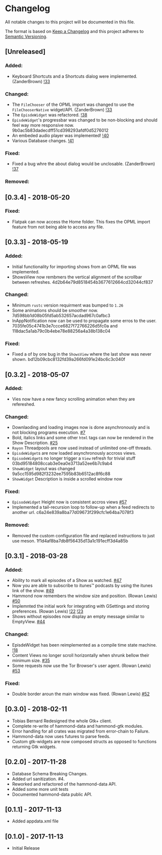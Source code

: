 # Changelog
All notable changes to this project will be documented in this file.

The format is based on [Keep a Changelog](http://keepachangelog.com/en/1.0.0/)
and this project adheres to [Semantic Versioning](http://semver.org/spec/v2.0.0.html).

## [Unreleased]
### Added:
- Keyboard Shortcuts and a Shortcuts dialog were implemented. (ZanderBrown)
[!33](https://gitlab.gnome.org/World/hammond/merge_requests/33)

### Changed:
- The `FileChooser` of the OPML import was changed to use the `FileChooserNative` widget/API. (ZanderBrown)
[!33](https://gitlab.gnome.org/World/hammond/merge_requests/33)
- The `EpisdeWidget` was refactored.
[!38](https://gitlab.gnome.org/World/hammond/merge_requests/38)
- `EpisdeWidget`'s progressbar was changed to be non-blocking and should feel way more responsive now. 9b0ac5b83dadecdff51cd398293afdf0d5276012
- An embeded audio player was implemented!
[!40](https://gitlab.gnome.org/World/hammond/merge_requests/40)
- Various Database changes.
[!41](https://gitlab.gnome.org/World/hammond/merge_requests/41)

### Fixed:
- Fixed a bug whre the about dialog would be unclosable. (ZanderBrown) [!37](https://gitlab.gnome.org/World/hammond/merge_requests/37)

### Removed:

## [0.3.4] - 2018-05-20
### Fixed:
- Flatpak can now access the Home folder. This fixes the OPML import feature from
not being able to access any file.

## [0.3.3] - 2018-05-19
### Added:
- Initial functionality for importing shows from an OPML file was implemented.
- ShowsView now rembmers the vertical alignment of the scrollbar between refreshes. 4d2b64e79d8518454b3677612664cd32044cf837

### Changed:
- Minimum `rustc` version requirment was bumped to `1.26`
- Some animations should be smoother now. 7d598bb1d08b05fd5ab532657acdad967c0afbc3
- InAppNotification now can be used to propagate some erros to the user. 7035fe05c4741b3e7ccce6827f72766226d5fc0a and 118dac5a1ab79c0b4ebe78e88256a4a38b138c04

### Fixed:
- Fixed a of by one bug in the `ShowsView` where the last show was never shown. bd12b09cbc8132fd39a266fd091e24bc6c3c040f

## [0.3.2] - 2018-05-07
### Added:
- Vies now have a new fancy scrolling animation when they are refereshed.

### Changed:
- Downlaoding and loading images now is done asynchronously and is not blocking programs execution.
[#7](https://gitlab.gnome.org/World/hammond/issues/7)
- Bold, italics links and some other `html` tags can now be rendered in the Show Description.
[#25](https://gitlab.gnome.org/World/hammond/issues/25)
- `Rayon` Threadpools are now used instead of unlimited one-off threads.
- `EpisdeWidget`s are now loaded asynchronously accross views.
- `EpisodeWidget`s no longer trigger a `View` refresh for trivial stuff 03bd95184808ccab3e0ea0e3713a52ee6b7c9ab4
- `ShowWidget` layout was changed 9a5cc1595d982f3232ee7595b83b6512ac8f6c88
- `ShowWidget` Description is inside a scrolled window now

### Fixed:
- `EpisodeWidget` Height now is consistent accros views [#57](https://gitlab.gnome.org/World/hammond/issues/57)
- Implemented a tail-recursion loop to follow-up when a feed redirects to another url. c6a24e839a8ba77d09673f299cfc1e64ba7078f3

### Removed:
- Removed the custom configuration file and replaced instructions to just use meson. 1f1d4af8ba7db8f56435d13a1c191ecff3d4a85b

## [0.3.1] - 2018-03-28
### Added:
- Ability to mark all episodes of a Show as watched.
[#47](https://gitlab.gnome.org/World/hammond/issues/47)
- Now you are able to subscribe to itunes™ podcasts by using the itunes link of the show.
[#49](https://gitlab.gnome.org/World/hammond/issues/49)
- Hammond now remembers the window size and position. (Rowan Lewis)
[#50](https://gitlab.gnome.org/World/hammond/issues/50)
- Implemnted the initial work for integrating with GSettings and storing preferences. (Rowan Lewis)
[!22](https://gitlab.gnome.org/World/hammond/merge_requests/22) [!23](https://gitlab.gnome.org/World/hammond/merge_requests/23)
- Shows without episodes now display an empty message similar to EmptyView.
[#44](https://gitlab.gnome.org/World/hammond/issues/44)

### Changed:
- EpisdeWidget has been reimplemented as a compile time state machine.
[!18](https://gitlab.gnome.org/World/hammond/merge_requests/18)
- Content Views no longer scroll horizontally when shrunk bellow their minimum size.
[#35](https://gitlab.gnome.org/World/hammond/issues/35)
- Some requests now use the Tor Browser's user agent. (Rowan Lewis)
[#53](https://gitlab.gnome.org/World/hammond/issues/53)

### Fixed:
- Double border aroun the main window was fixed. (Rowan Lewis)
[#52](https://gitlab.gnome.org/World/hammond/issues/52)

## [0.3.0] - 2018-02-11
- Tobias Bernard Redesigned the whole Gtk+ client.
- Complete re-write of hammond-data and hammond-gtk modules.
- Error handling for all crates was migrated from error-chain to Failure.
- Hammond-data now uses futures to parse feeds.
- Custom gtk-widgets are now composed structs as opposed to functions returning Gtk widgets.

## [0.2.0] - 2017-11-28
- Database Schema Breaking Changes.
- Added url sanitization. #4.
- Reworked and refactored of the hammond-data API.
- Added some more unit tests
- Documented hammond-data public API.

## [0.1.1] - 2017-11-13
- Added appdata.xml file

## [0.1.0] - 2017-11-13
- Initial Release